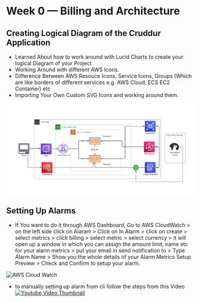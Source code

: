 # Week 0 — Billing and Architecture

## Creating Logical Diagram of the Cruddur Application
- Learned About how to work around with Lucid Charts to create your logical Diagram of your Project
- Working Around with different AWS Icons.
- Difference Between AWS Resouce Icons, Service Icons, Groups (Which are like borders of different services e.g. AWS Cloud, ECS EC2 Container) etc
- Importing Your Own Custom SVG Icons and working around them.

 ![Logical Diagram](_docs/assets/logical-Diagram.jpg)

 ## Setting Up Alarms
 - If You want to do it through AWS Dashboard, Go to AWS CloudWatch > on the left side click on Alaram > Click on In Alarm >
   click on create > select metrics > click billing > select metric > select currency > it will open up a window in which you can assign the amount limit, name etc for your alarm metrics > put your email in send notification to > Type Alarm Name > Show you the whole details of your Alarm Metrics Setup Preview > Check and Confirm to setup your alarm.

 ![AWS Cloud Watch](_docs/assets/alarm1.jpg)

 - to manually setting up alarm from cli follow the steps from this Video
 [![Youtube Video Thumbnail](https://i.ytimg.com/vi/OdUnNuKylHg/hqdefault.jpg)](https://www.youtube.com/watch?v=OdUnNuKylHg&t)

